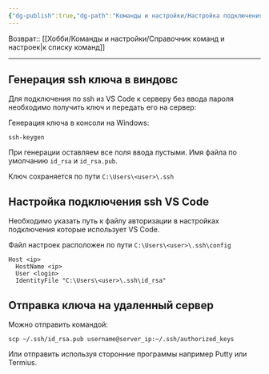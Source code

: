 ```yaml
---
{"dg-publish":true,"dg-path":"Команды и настройки/Настройка подключения по ssh ключу для VS Code.md","permalink":"/komandy-i-nastrojki/nastrojka-podklyucheniya-po-ssh-klyuchu-dlya-vs-code/","updated":"2024-09-06T02:12:17+03:00"}
---
```


Возврат:: [[Хобби/Команды и настройки/Справочник команд и настроек\|к списку команд]]

---
## Генерация ssh ключа в виндовс

Для подключения по ssh из VS Code к серверу без ввода пароля необходимо получить ключ и передать его на сервер:

Генерация ключа в консоли на Windows:
```shell
ssh-keygen
```

При генерации оставляем все поля ввода пустыми. Имя файла по умолчанию `id_rsa` и `id_rsa.pub`. 

Ключ сохраняется по пути `C:\Users\<user>\.ssh`

## Настройка подключения ssh VS Code

Необходимо указать путь к файлу авторизации в настройках подключения которые использует VS Code. 

Файл настроек расположен по пути `C:\Users\<user>\.ssh\config`

```
Host <ip>
  HostName <ip>
  User <login>
  IdentityFile "C:\Users\<user>\.ssh\id_rsa"
```

## Отправка ключа на удаленный сервер

Можно отправить командой:
```
scp ~/.ssh/id_rsa.pub username@server_ip:~/.ssh/authorized_keys
```

Или отправить используя сторонние программы например Putty или Termius.